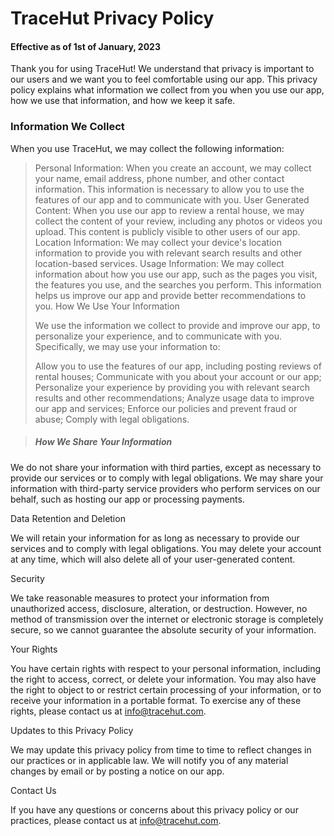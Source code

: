 # TraceHut Privacy Policy

#### Effective as of 1st of January, 2023

Thank you for using TraceHut! We understand that privacy is important to our users and we want you to feel comfortable using our app. This privacy policy explains what information we collect from you when you use our app, how we use that information, and how we keep it safe.

### Information We Collect

When you use TraceHut, we may collect the following information:

>Personal Information: When you create an account, we may collect your name, email address, phone number, and other contact information. This information is necessary to allow you to use the features of our app and to communicate with you.
User Generated Content: When you use our app to review a rental house, we may collect the content of your review, including any photos or videos you upload. This content is publicly visible to other users of our app.
Location Information: We may collect your device's location information to provide you with relevant search results and other location-based services.
Usage Information: We may collect information about how you use our app, such as the pages you visit, the features you use, and the searches you perform. This information helps us improve our app and provide better recommendations to you.
How We Use Your Information
>
>We use the information we collect to provide and improve our app, to personalize your experience, and to communicate with you. Specifically, we may use your information to:
>
>Allow you to use the features of our app, including posting reviews of rental houses;
Communicate with you about your account or our app;
Personalize your experience by providing you with relevant search results and other recommendations;
Analyze usage data to improve our app and services;
Enforce our policies and prevent fraud or abuse;
Comply with legal obligations.

> ##### How We Share Your Information

We do not share your information with third parties, except as necessary to provide our services or to comply with legal obligations. We may share your information with third-party service providers who perform services on our behalf, such as hosting our app or processing payments.

Data Retention and Deletion

We will retain your information for as long as necessary to provide our services and to comply with legal obligations. You may delete your account at any time, which will also delete all of your user-generated content.

Security

We take reasonable measures to protect your information from unauthorized access, disclosure, alteration, or destruction. However, no method of transmission over the internet or electronic storage is completely secure, so we cannot guarantee the absolute security of your information.

Your Rights

You have certain rights with respect to your personal information, including the right to access, correct, or delete your information. You may also have the right to object to or restrict certain processing of your information, or to receive your information in a portable format. To exercise any of these rights, please contact us at info@tracehut.com.

Updates to this Privacy Policy

We may update this privacy policy from time to time to reflect changes in our practices or in applicable law. We will notify you of any material changes by email or by posting a notice on our app.

Contact Us

If you have any questions or concerns about this privacy policy or our practices, please contact us at info@tracehut.com.
